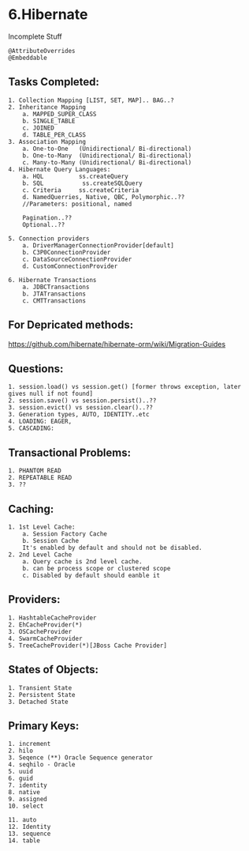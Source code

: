 # 6.Hibernate
Incomplete Stuff

	@AttributeOverrides
	@Embeddable
	


Tasks Completed:
----------------
	1. Collection Mapping [LIST, SET, MAP].. BAG..?
	2. Inheritance Mapping
		a. MAPPED_SUPER_CLASS
		b. SINGLE_TABLE
		c. JOINED
		d. TABLE_PER_CLASS
	3. Association Mapping
		a. One-to-One   (Unidirectional/ Bi-directional)
		b. One-to-Many  (Unidirectional/ Bi-directional)
		c. Many-to-Many (Unidirectional/ Bi-directional)
	4. Hibernate Query Languages:
		a. HQL          ss.createQuery
		b. SQL	         ss.createSQLQuery
		c. Criteria     ss.createCriteria
		d. NamedQuerries, Native, QBC, Polymorphic..??
		//Parameters: positional, named
		
		Pagination..??
		Optional..??
	
	5. Connection providers
		a. DriverManagerConnectionProvider[default]
		b. C3P0ConnectionProvider
		c. DataSourceConnectionProvider
		d. CustomConnectionProvider

	6. Hibernate Transactions
		a. JDBCTransactions
		b. JTATransactions
		c. CMTTransactions
		
		
		
		
		
	
	
For Depricated methods:
-----------------------
https://github.com/hibernate/hibernate-orm/wiki/Migration-Guides

Questions:
---------
	1. session.load() vs session.get() [former throws exception, later gives null if not found]
	2. session.save() vs session.persist()..??
	3. session.evict() vs session.clear()..??
	3. Generation types, AUTO, IDENTITY..etc
	4. LOADING: EAGER, 
	5. CASCADING:
	
Transactional Problems:
-----------------------
	1. PHANTOM READ
	2. REPEATABLE READ
	3. ??
	
Caching:
--------
	1. 1st Level Cache:
		a. Session Factory Cache
		b. Session Cache
		It's enabled by default and should not be disabled.
	2. 2nd Level Cache
		a. Query cache is 2nd level cache.
		b. can be process scope or clustered scope
		c. Disabled by default should eanble it

Providers:
---------
	1. HashtableCacheProvider
	2. EhCacheProvider(*)
	3. OSCacheProvider
	4. SwarmCacheProvider
	5. TreeCacheProvider(*)[JBoss Cache Provider]

States of Objects:
------------------
	1. Transient State
	2. Persistent State
	3. Detached State
	
Primary Keys:
-------------
	1. increment
	2. hilo
	3. Seqence (**) Oracle Sequence generator
	4. seqhilo - Oracle
	5. uuid
	6. guid
	7. identity
	8. native
	9. assigned
	10. select
	
	11. auto
	12. Identity
	13. sequence
	14. table